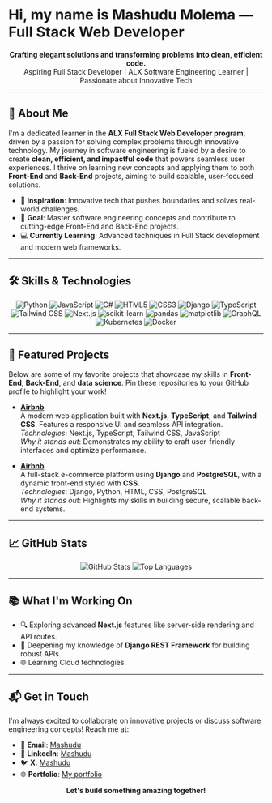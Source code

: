#  Hi, my name is Mashudu Molema — Full Stack Web Developer

<p align="center">
  <strong>Crafting elegant solutions and transforming problems into clean, efficient code.</strong><br>
  Aspiring Full Stack Developer | ALX Software Engineering Learner | Passionate about Innovative Tech
</p>

---

## 🚀 About Me
I'm a dedicated learner in the **ALX Full Stack Web Developer program**, driven by a passion for solving complex problems through innovative technology. My journey in software engineering is fueled by a desire to create **clean, efficient, and impactful code** that powers seamless user experiences. I thrive on learning new concepts and applying them to both **Front-End** and **Back-End** projects, aiming to build scalable, user-focused solutions.

- 🌟 **Inspiration**: Innovative tech that pushes boundaries and solves real-world challenges.
- 🎯 **Goal**: Master software engineering concepts and contribute to cutting-edge Front-End and Back-End projects.
- 💻 **Currently Learning**: Advanced techniques in Full Stack development and modern web frameworks.

---

## 🛠️ Skills & Technologies
<p align="center">
  <img src="https://img.shields.io/badge/Python-3776AB?logo=python&logoColor=white" alt="Python" />
  <img src="https://img.shields.io/badge/JavaScript-F7DF1E?logo=javascript&logoColor=black" alt="JavaScript" />
  <img src="https://img.shields.io/badge/C%23-239120?logo=csharp&logoColor=white" alt="C#" />
  <img src="https://img.shields.io/badge/HTML5-E34F26?logo=html5&logoColor=white" alt="HTML5" />
  <img src="https://img.shields.io/badge/CSS3-1572B6?logo=css3&logoColor=white" alt="CSS3" />
  <img src="https://img.shields.io/badge/Django-092E20?logo=django&logoColor=white" alt="Django" />
  <img src="https://img.shields.io/badge/TypeScript-3178C6?logo=typescript&logoColor=white" alt="TypeScript" />
  <img src="https://img.shields.io/badge/Tailwind_CSS-38B2AC?logo=tailwindcss&logoColor=white" alt="Tailwind CSS" />
  <img src="https://img.shields.io/badge/Next.js-000000?logo=nextdotjs&logoColor=white" alt="Next.js" />
  <img src="https://img.shields.io/badge/scikit_learn-F7931E?logo=scikit-learn&logoColor=white" alt="scikit-learn" />
  <img src="https://img.shields.io/badge/pandas-150458?logo=pandas&logoColor=white" alt="pandas" />
  <img src="https://img.shields.io/badge/matplotlib-11557C?logo=python&logoColor=white" alt="matplotlib" />
  <img src="https://img.shields.io/badge/GraphQL-E10098?logo=graphql&logoColor=white" alt="GraphQL" />
  <img src="https://img.shields.io/badge/Kubernetes-326CE5?logo=kubernetes&logoColor=white" alt="Kubernetes" />
  <img src="https://img.shields.io/badge/Docker-2496ED?logo=docker&logoColor=white" alt="Docker" />
</p>

---

## 🌟 Featured Projects
Below are some of my favorite projects that showcase my skills in **Front-End**, **Back-End**, and **data science**. Pin these repositories to your GitHub profile to highlight your work!

- **[Airbnb](https://github.com/MashuduWW/alx-airbnb)**  
  A modern web application built with **Next.js**, **TypeScript**, and **Tailwind CSS**. Features a responsive UI and seamless API integration.  
  _Technologies_: Next.js, TypeScript, Tailwind CSS, JavaScript  
  _Why it stands out_: Demonstrates my ability to craft user-friendly interfaces and optimize performance.

- **[Airbnb](https://github.com/MashuduWW/alx-airbnb)**  
  A full-stack e-commerce platform using **Django** and **PostgreSQL**, with a dynamic front-end styled with **CSS**.  
  _Technologies_: Django, Python, HTML, CSS, PostgreSQL  
  _Why it stands out_: Highlights my skills in building secure, scalable back-end systems.





---

## 📈 GitHub Stats
<p align="center">
  <img src="https://github-readme-stats.vercel.app/api?username=yourusername&show_icons=true&theme=radical" alt="GitHub Stats" />
  <img src="https://github-readme-stats.vercel.app/api/top-langs/?username=yourusername&layout=compact&theme=radical" alt="Top Languages" />
</p>

---

## 📚 What I'm Working On
- 🔍 Exploring advanced **Next.js** features like server-side rendering and API routes.
- 🧠 Deepening my knowledge of **Django REST Framework** for building robust APIs.
- 🌐 Learning Cloud technologies.

---

## 📬 Get in Touch
I'm always excited to collaborate on innovative projects or discuss software engineering concepts! Reach me at:

- 📧 **Email**: [Mashudu](mrkaymp@gmail.com)
- 💼 **LinkedIn**: [Mashudu](www.linkedin.com/in/karabo-molema-45900413a)
- 🐦 **X**: [Mashudu](http://twitter.com/KaraboMolema_11)
- 🌐 **Portfolio**: [My portfolio](https://mashudu.netlify.app/)

<p align="center">
  <strong>Let's build something amazing together!</strong>
</p>

